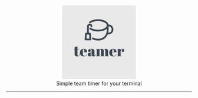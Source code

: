 <p align="center">
    <img src="assets/teamer-1.jpg" height=200>
    <br/>
    <span>
        Simple team timer for your terminal 
    </span>
    <hr/>
</p>
